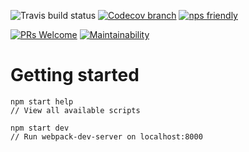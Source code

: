 ![Travis build status](https://travis-ci.org/newyork-anthonyng/rubiks_cube_trainer.svg?branch=master)
[![Codecov branch](https://img.shields.io/codecov/c/github/newyork-anthonyng/rubiks_cube_trainer/master.svg)](https://codecov.io/gh/newyork-anthonyng/rubiks_cube_trainer)
[![nps friendly](https://img.shields.io/badge/nps-friendly-blue.svg?style=flat-square)](https://github.com/kentcdodds/nps)

[![PRs Welcome](https://img.shields.io/badge/PRs-welcome-brightgreen.svg?style=flat-square)](http://makeapullrequest.com)
[![Maintainability](https://api.codeclimate.com/v1/badges/a1787a8bc3288e6234bd/maintainability)](https://codeclimate.com/github/newyork-anthonyng/rubiks_cube_trainer/maintainability)

# Getting started

```shell
npm start help
// View all available scripts

npm start dev
// Run webpack-dev-server on localhost:8000
```
